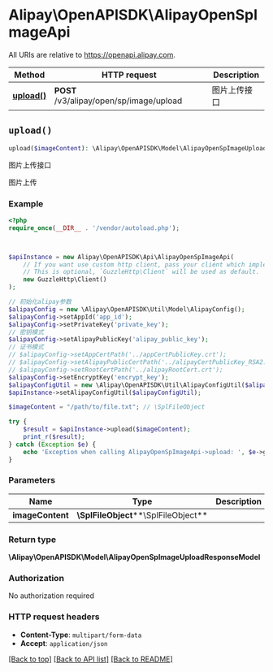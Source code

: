 # Alipay\OpenAPISDK\AlipayOpenSpImageApi

All URIs are relative to https://openapi.alipay.com.

Method | HTTP request | Description
------------- | ------------- | -------------
[**upload()**](AlipayOpenSpImageApi.md#upload) | **POST** /v3/alipay/open/sp/image/upload | 图片上传接口


## `upload()`

```php
upload($imageContent): \Alipay\OpenAPISDK\Model\AlipayOpenSpImageUploadResponseModel
```

图片上传接口

图片上传

### Example

```php
<?php
require_once(__DIR__ . '/vendor/autoload.php');



$apiInstance = new Alipay\OpenAPISDK\Api\AlipayOpenSpImageApi(
    // If you want use custom http client, pass your client which implements `GuzzleHttp\ClientInterface`.
    // This is optional, `GuzzleHttp\Client` will be used as default.
    new GuzzleHttp\Client()
);

// 初始化alipay参数
$alipayConfig = new \Alipay\OpenAPISDK\Util\Model\AlipayConfig();
$alipayConfig->setAppId('app_id');
$alipayConfig->setPrivateKey('private_key');
// 密钥模式
$alipayConfig->setAlipayPublicKey('alipay_public_key');
// 证书模式
// $alipayConfig->setAppCertPath('../appCertPublicKey.crt');
// $alipayConfig->setAlipayPublicCertPath('../alipayCertPublicKey_RSA2.crt');
// $alipayConfig->setRootCertPath('../alipayRootCert.crt');
$alipayConfig->setEncryptKey('encrypt_key');
$alipayConfigUtil = new \Alipay\OpenAPISDK\Util\AlipayConfigUtil($alipayConfig);
$apiInstance->setAlipayConfigUtil($alipayConfigUtil);

$imageContent = "/path/to/file.txt"; // \SplFileObject

try {
    $result = $apiInstance->upload($imageContent);
    print_r($result);
} catch (Exception $e) {
    echo 'Exception when calling AlipayOpenSpImageApi->upload: ', $e->getMessage(), PHP_EOL;
}
```

### Parameters

Name | Type | Description  | Notes
------------- | ------------- | ------------- | -------------
 **imageContent** | **\SplFileObject****\SplFileObject**|  | [optional]

### Return type

**\Alipay\OpenAPISDK\Model\AlipayOpenSpImageUploadResponseModel**

### Authorization

No authorization required

### HTTP request headers

- **Content-Type**: `multipart/form-data`
- **Accept**: `application/json`

[[Back to top]](#) [[Back to API list]](../../README.md#api-endpoints)
[[Back to README]](../../README.md)
